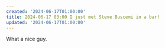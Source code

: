 ```yaml
---
created: '2024-06-17T01:00:00'
title: 2024-06-17 03:00 I just met Steve Buscemi in a bar!
updated: '2024-06-17T01:00:00'
---
```


What a nice guy.